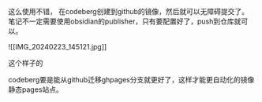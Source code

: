 

这么使用不错，
在codeberg创建到github的镜像，然后就可以无障碍提交了。
笔记不一定需要使用obsidian的publisher，只有要配置好了，push到仓库就可以。


![[IMG_20240223_145121.jpg]]

这个样子的

codeberg要是能从github迁移ghpages分支就更好了，这样才能更自动化的镜像静态pages站点。
